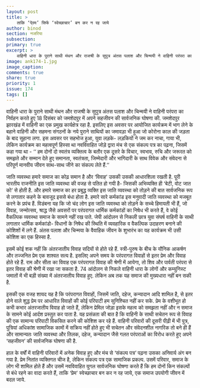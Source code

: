 ```yaml
---
layout: post
title: >
    ताकि ‘पे्रम’ सिर्फ ‘स्वेच्छाचार’ बन कर न रह जाये
author: binod
section: नजरिया
subsection:
primary: true
excerpt: >
    वाहिनी धारा के पुराने साथी मंथन और राजश्री के सुपुत्र अंतस पलाश और चिन्मयी ने वाहिनी परंपरा का निर्वहन करते हुए 18 दिसंबर को जमशेदपुर में अपने सहजीवन की सार्वजनिक घोषणा की. जमशेदपुर झारखंड में वाहिनी का एक प्रमुख कार्यक्षेत्र रहा है.
image: ank174-1.jpg
image_caption: 
comments: true
share: true
priority: 1
issue: 174
tags: []
---
```


वाहिनी धारा के पुराने साथी मंथन और राजश्री के सुपुत्र अंतस पलाश और चिन्मयी ने वाहिनी परंपरा का निर्वहन करते हुए 18 दिसंबर को जमशेदपुर में अपने सहजीवन की सार्वजनिक घोषणा की. जमशेदपुर झारखंड में वाहिनी का एक प्रमुख कार्यक्षेत्र रहा है. इसलिए इस अवसर पर आयोजित कार्यक्रम में भाग लेने के बहाने वाहिनी और सहमना संगठनों के नये पुराने साथियों का जमावड़ा भी हुआ जो कोरोना काल की जड़ता के बाद सुहाना लगा. इस अवसर पर सहभोज हुआ, युवा लड़के- लड़कियों ने जम कर नाचा, गाया भी, लेकिन कार्यक्रम का महत्वपूर्ण हिस्सा था नवविवाहित जोड़े द्वारा मंच से एक संकल्प पत्र का पढ़ना, जिसमें कहा गया था -
‘‘ हम दोनों दो स्वतंत्र व्यक्तित्व के बतौर एक दूसरे के विचार, स्वभाव, रुचि और जरूरत को समझते और सम्मान देते हुए समानता, स्वतंत्रता, जिम्मेदारी और भागिदारी के साथ विवेक और संवेदना से परिपूर्ण मानवीय जीवन साथ-साथ जीने का संकल्प लेते हैं.’’

जाति व्यवस्था हमारे समाज का कोढ़ समान है और ‘विवाह’ उसकी उसकी आधारशिला रखती है. पूरी भारतीय राजनीति इस जाति व्यवस्था की वजह से पतित हो गयी है- जिसकी अभिव्यक्ति ही ‘बेटी, वोट जात को’ से होती है. और हमारे समाज का हर प्रबुद्ध व्यक्ति इस जाति व्यवस्था को तोड़ने की बात सार्वजनिक रूप से लगातार कहने के बावजूद इससे बंधा होता है. हमारे सारे कर्मकांड इस मनुवादी जाति व्यवस्था को मजबूत करने के प्रपंच हैं. विडंबना यह कि जो चंद लोग इस जाति व्यवस्था को तोड़ने के सच्चे हिमायती भी हैं, जो विवाह, जन्मोत्सव, श्राद्ध जैसे अवसरों पर परंपरागत धार्मिक कर्मकांडों का निषेध भी करते हैं, वे कोई वैकल्पिक व्यवस्था समाज के सामने नहीं रख पाते. जेपी आंदोलन से निकली छात्र युवा संघर्ष वाहिनी के साथी लगातार धार्मिक कर्मकांडो- विधानों के निषेध की स्थिति में व्यवहारिक व वैकल्पिक उदाहरण बनाने की कोशिशों में लगे हैं. अंतस पलाश और चिन्मया के वैवाहिक जीवन के शुभारंभ का यह कार्यक्रम भी उसी कोशिश का एक हिस्सा है.

इसमें कोई शक नहीं कि अंतरजातीय विवाह सदियों से होते रहे हैं. स्त्री-पुरुष के बीच के यौनिक आकर्षण और तज्जनित प्रेम एक शाश्वत सत्य है. इसलिए अपने समय के परंपरागत विवाहों से इतर प्रेम और विवाह होते रहे हैं. राम और सीता का विवाह एक परंपरागत विवाह की श्रेणी में आयेगा, तो शिव और पार्वती परंपरा से इतर विवाह की श्रेणी में रखा जा सकता है. 74 आंदोलन से निकले वाहिनी धारा के लोगों और कम्युनिस्ट जमातों में भी बड़ी संख्या में अंतरजातीय विवाह हुए. लेकिन अब तक यह समाज की मुख्यधारा नहीं बन सकी है.

इसकी एक वजह शायद यह है कि परंपरागत विवाहों, जिसमें जाति, दहेज, कन्यादान आदि शामिल है, से इतर होने वाले शुद्ध प्रेम पर आधारित विवाहों की कोई परिपाटी हम सुनिश्चित नहीं कर सके. प्रेम के वशीभूत हो कभी कभार अंतरजातीय विवाह हो जाते हैं, लेकिन प्रेमिल जोड़ा इसके महत्व को समझता नहीं और न समाज के सामने कोई आर्दश प्रस्तुत कर पाता है. यह प्रसंन्नता की बात है कि वाहिनी के साथी सचेतन रूप से विवाह की एक सामान्य परिपाटी विकसित करने की कोशिश कर रहे हैं. वाहिनी परिवारों की दूसरी पीढ़ी में भी पुत्र, पुत्रियां अधिकांश सामाजिक कामों में सक्रिय नहीं होते हुए भी सचेतन और संवेदनशील नागरिक तो बने ही हैं और सामान्यतः जाति व्यवस्था और तिलक, दहेज, कन्यादान जैसे गलत परंपराओं का विरोध करते हुए अपने ‘सहजीवन’ की सार्वजनिक घोषणा की है.

हाल के वर्षों में वाहिनी परिवारों में अनेक विवाह हुए और मंच से ‘संकल्प पत्र’ पढ़ना उसका अनिवार्य अंग बन गया है. प्रेम नितांत व्यक्तिगत चीज है, लेकिन संकल्प पत्र एक सामाजिक प्रकल्प. उसमें परिवार, समाज के लोग भी शामिल होते हैं और उसमें नवविवाहित युगल सार्वजनिक घोषणा करते हैं कि हम दोनों किन संकल्पों से बंधे रहने का वादा करते हैं, ताकि ‘प्रेम’ स्वेच्छाचार बन कर न रह जाये, एक समाज उपयोगी जीवन में बदल जाये. 
